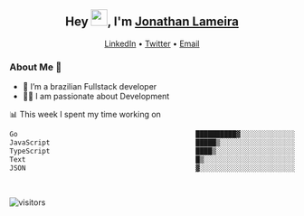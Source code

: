 <h2 align="center">Hey <img src="https://github.com/TheDudeThatCode/TheDudeThatCode/blob/master/Assets/Hi.gif" width="29">, I'm <a href="https://www.linkedin.com/in/jonathanlameira/">Jonathan Lameira</a></h2>
<p align="center">
  <a href="https://www.linkedin.com/in/jonathanlameira/">LinkedIn</a> •
  <a href="https://twitter.com/jlameira">Twitter</a> •
  <a href="mailto:jlameira@gmail.com">Email</a>
</p>

### About Me 🚀
- 🌱  I’m a brazilian Fullstack developer</br>
- 👨‍💻  I am passionate about Development</br>

<!-- ![Jonathan Lameira github stats](https://github-readme-stats.vercel.app/api?username=jlameirameli&show_icons=true&hide_border=true)&nbsp;&nbsp; -->

📊 This week I spent my time working on
<!--START_SECTION:waka-->

```txt
Go                                            ██████████▓░░░░░░░░░░░░░░   42.42 %
JavaScript                                    █████▒░░░░░░░░░░░░░░░░░░░   21.85 %
TypeScript                                    ████▒░░░░░░░░░░░░░░░░░░░░   17.97 %
Text                                          █▒░░░░░░░░░░░░░░░░░░░░░░░   04.86 %
JSON                                          ▓░░░░░░░░░░░░░░░░░░░░░░░░   03.29 %
```

<!--END_SECTION:waka-->

<br />

![visitors](https://visitor-badge.laobi.icu/badge?page_id=jlameira.jlameira)
